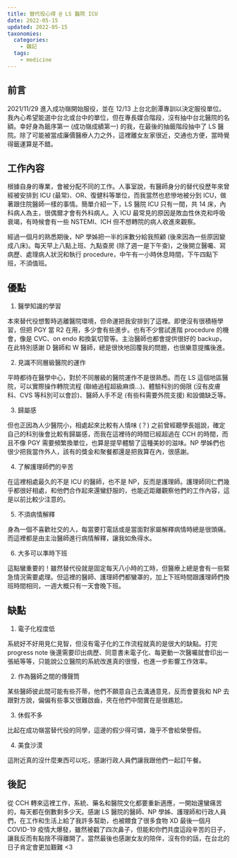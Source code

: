```yaml
---
title: 替代役心得 @ LS 醫院 ICU
date: 2022-05-15
updated: 2022-05-15
taxonomies:
  categories: 
    - 雜記
  tags: 
    - medicine
---
```


## 前言
2021/11/29 進入成功嶺開始服役，並在 12/13 上台北劍潭專訓以決定服役單位。我內心希望能選中台北或台中的單位，但在專長媒合階段，沒有抽中台北醫院的名額。幸好身為籤序第一 (成功嶺成績第一) 的我，在最後的抽籤階段抽中了 LS 醫院。除了可能被當成廉價醫療人力之外，這裡離女友家很近，交通也方便，當時覺得籤運算是不錯。

<!-- more -->

## 工作內容
根據自身的專業，會被分配不同的工作。人事室說，有醫師身分的替代役歷年來曾經被安排到 ICU (最常)、OR、復健科等單位，而我當然也悲慘地被分到 ICU，做著跟住院醫師一樣的事情。簡單介紹一下，LS 醫院 ICU 只有一間，共 14 床，內科病人為主，很偶爾才會有外科病人。入 ICU 最常見的原因是敗血性休克和呼吸衰竭，有時候會有一些 NSTEMI、ICH 但不想轉院的病人收進來觀察。

經過一個月的熟悉期後，NP 學姊把一半的床數分給我照顧 (後來因為一些原因變成八床)。每天早上八點上班、九點查房 (除了週一是下午查)，之後開立醫囑、寫病歷、處理病人狀況和執行 procedure，中午有一小時休息時間，下午四點下班，不須值班。

## 優點
1. 醫學知識的學習

本來替代役想暫時逃離醫院環境，但命運把我安排到了這裡。即使沒有很積極學習，但把 PGY 當 R2 在用，多少會有些進步。也有不少嘗試進階 procedure 的機會，像是 CVC、on endo 和換氣切管等。主治醫師也都會提供很好的 backup，在此特別感謝 D 醫師和 W 醫師，總是很快地回覆我的問題，也很樂意提攜後進。

2. 見識不同層級醫院的運作

平時都待在醫學中心，對於不同層級的醫院運作不是很熟悉。而在 LS 這個地區醫院，可以實際操作轉院流程 (聯絡過程超級麻煩...)、體驗科別的侷限 (沒有皮膚科、CVS 等科別可以會診)、醫師人手不足 (有些科需要外院支援) 和設備缺乏等。

3. 歸屬感

但也正因為人少醫院小，相處起來比較有人情味 (？) 之前曾經聽學長姐說，確定自己的科別後會比較有歸屬感，而我在這裡待的時間已經超過在 CCH 的時間，而且不像 PGY 需要頻繁換單位，也算是提早體驗了這種美妙的滋味。NP 學姊們也很少把我當作外人，該有的獎金和聚餐都還是把我算在內，很感謝。

4. 了解護理師們的辛苦

在這裡相處最久的不是 ICU 的醫師，也不是 NP，反而是護理師。護理師同仁們幾乎都很好相處，和他們合作起來還蠻舒服的，也能近距離觀察他們的工作內容，這是以前比較少注意的。

5. 不須病情解釋

身為一個不喜歡社交的人，每當要打電話或是當面對家屬解釋病情時總是很頭痛。而這裡都是由主治醫師進行病情解釋，讓我如魚得水。

6. 大多可以準時下班

這點蠻重要的！雖然替代役就是固定每天八小時的工時，但醫療上總是會有一些緊急情況需要處理。但這裡的醫師、護理師們都蠻罩的，加上下班時間跟護理師們換班時間相同，一週大概只有一天會晚下班。

## 缺點
1. 電子化程度低

系統好不好用見仁見智，但沒有電子化的工作流程就真的是很大的缺點。打完 progress note 後還需要印出病歷、同意書未電子化、每更動一次醫囑就會印出一張紙等等，只能說公立醫院的系統改進真的很慢，也進一步影響工作效率。

2. 作為醫師之間的傳聲筒

某些醫師彼此間可能有些芥蒂，他們不願意自己去溝通意見，反而會要我和 NP 去跟對方說，偏偏有些事又很難啟齒，夾在他們中間實在是很尷尬。

3. 休假不多

比起在成功嶺當替代役的同學，這邊的假少得可憐，幾乎不會給榮譽假。

4. 美食沙漠

這附近真的沒什麼東西可以吃，感謝行政人員們讓我跟他們一起訂午餐。

## 後記
從 CCH 轉來這裡工作，系統、藥名和醫院文化都要重新適應，一開始還蠻痛苦的，每天都在倒數剩多少天。感謝 LS 醫院的醫師、NP 學姊、護理師和行政人員們，在工作和生活上給了我許多幫助，也被餵食了很多食物 XD 最後一個月 COVID-19 疫情大爆發，雖然被戳了四次鼻子，但能和你們共度這段辛苦的日子，讓我反而有點捨不得離開了。當然最後也感謝女友的陪伴，沒有你的話，在台北的日子肯定會更加艱難 <3